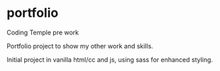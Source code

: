 # portfolio
Coding Temple pre work


Portfolio project to show my other work and skills. 

Initial project in vanilla html/cc and js, using sass for enhanced styling. 
